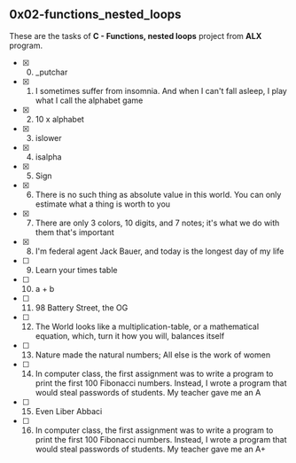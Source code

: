 ## 0x02-functions_nested_loops

These are the tasks of **C - Functions, nested loops** project from **ALX** program.


- [x] 0. _putchar
- [x] 1. I sometimes suffer from insomnia. And when I can't fall asleep, I play what I call the alphabet game
- [x] 2. 10 x alphabet
- [x] 3. islower
- [x] 4. isalpha
- [x] 5. Sign
- [x] 6. There is no such thing as absolute value in this world. You can only estimate what a thing is worth to you
- [x] 7. There are only 3 colors, 10 digits, and 7 notes; it's what we do with them that's important
- [x] 8. I'm federal agent Jack Bauer, and today is the longest day of my life
- [ ] 9. Learn your times table
- [ ] 10. a + b
- [ ] 11. 98 Battery Street, the OG
- [ ] 12. The World looks like a multiplication-table, or a mathematical equation, which, turn it how you will, balances itself
- [ ] 13. Nature made the natural numbers; All else is the work of women
- [ ] 14. In computer class, the first assignment was to write a program to print the first 100 Fibonacci numbers. Instead, I wrote a program that would steal passwords of students. My teacher gave me an A
- [ ] 15. Even Liber Abbaci
- [ ] 16. In computer class, the first assignment was to write a program to print the first 100 Fibonacci numbers. Instead, I wrote a program that would steal passwords of students. My teacher gave me an A+
